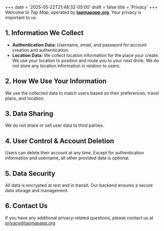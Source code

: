+++
date = '2025-05-22T21:48:32-05:00'
draft = false
title = 'Privacy'
+++
Welcome to *Tap Map*, operated by [**tapmapapp.org**](http://tapmapapp.org). Your privacy is important to us.

## 1. Information We Collect
   - **Authentication Data:** Username, email, and password for account creation and authentication.
   - **Location Data:** We collect location information for the place your create. We use your location to position and route you to your next drink. We do not store any location information in relation to users.
   
    
## 2. How We Use Your Information
We use the collected data to match users based on their preferences, travel plans, and location.

## 3. Data Sharing
We do not share or sell user data to third parties.

## 4. User Control & Account Deletion
Users can delete their account at any time. Except for authentication information and username, all other provided data is optional.

## 5. Data Security
All data is encrypted at rest and in transit. Our backend ensures a secure data storage and management.

## 6. Contact Us
If you have any additional privacy-related questions, please contact us at  [privacy@tapmapapp.org](mailto:support@tapmapapp.com)
